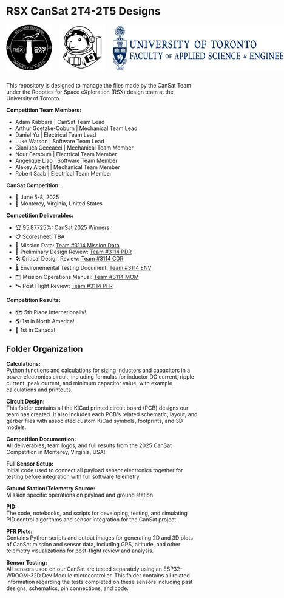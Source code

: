 # RSX CanSat 2T4-2T5 Designs 

<div style="display: flex; gap: 20px; align-items: center;">
  <img src="competition_documentation/team_assets/mission_patch.png" alt="mission_patch" width="120"/>
  <img src="competition_documentation/team_assets/mascot_capybara_transparent.png" alt="mascot_capybara" width="120"/>
  <img src="competition_documentation/team_assets/uoft_engineering.png" alt="uoft_engineering_logo" height="120"/>
</div>
<br>

This repository is designed to manage the files made by the CanSat Team under the Robotics for Space eXploration (RSX) design team at the University of Toronto. 

**Competition Team Members:**
- Adam Kabbara | CanSat Team Lead
- Arthur Goetzke-Coburn | Mechanical Team Lead
- Daniel Yu | Electrical Team Lead
- Luke Watson | Software Team Lead
- Gianluca Ceccacci | Mechanical Team Member
- Nour Barsoum | Electrical Team Member
- Angelique Liao | Software Team Member
- Alexey Albert | Mechanical Team Member
- Robert Saab | Electrical Team Member

**CanSat Competition:**
- 📅 June 5-8, 2025
- 📍 Monterey, Virginia, United States

**Competition Deliverables:**
- 🏆 95.87725%: [CanSat 2025 Winners](https://cansatcompetition.com/winners.html)
- 📋 Scoresheet: [TBA]()
- 💾 Mission Data: [Team #3114 Mission Data](competition_documentation/3114_mission_data_cansat_2025.csv.xlsx)
- 📝 Preliminary Design Review: [Team #3114 PDR](competition_documentation/deliverables/Cansat2025_3114_PDR.pdf)
- 🛠️ Critical Design Review: [Team #3114 CDR](competition_documentation/deliverables/Cansat2025_3114_CDR.pdf)
- 🌡️ Environemental Testing Document: [Team #3114 ENV](competition_documentation/deliverables/Cansat2025_3114_Mission_Operations_Manual.pdf)
- 🗂️ Mission Operations Manual: [Team #3114 MOM](competition_documentation/deliverables/Cansat2025_3114_Mission_Operations_Manual.pdf)
- 🛰️ Post Flight Review: [Team #3114 PFR](competition_documentation/deliverables/Cansat2025_3114_PFR.pdf)

**Competition Results:**
- 🗺️ 5th Place Internationally!
- 🌎 1st in North America!
- 🍁 1st in Canada!



## Folder Organization

**Calculations:**
<br> Python functions and calculations for sizing inductors and capacitors in a power electronics circuit, including formulas for inductor DC current, ripple current, peak current, and minimum capacitor value, with example calculations and printouts.

**Circuit Design:**
<br>This folder contains all the KiCad printed circuit board (PCB) designs our team has created. It also includes each PCB's related schematic, layout, and gerber files with associated custom KiCad symbols, footprints, and 3D models.

**Competition Documention:**
<br>All deliverables, team logos, and full results from the 2025 CanSat Competition in Monterey, Virginia, USA!

**Full Sensor Setup:**
<br>Initial code used to connect all payload sensor electronics together for testing before integration with full software telemetry.

**Ground Station/Telemetry Source:**
<br>Mission specific operations on payload and ground station.

**PID:**
<br>The code, notebooks, and scripts for developing, testing, and simulating PID control algorithms and sensor integration for the CanSat project.

**PFR Plots:**
<br>Contains Python scripts and output images for generating 2D and 3D plots of CanSat mission and sensor data, including GPS, altitude, and other telemetry visualizations for post-flight review and analysis.

**Sensor Testing:**
<br>All sensors used on our CanSat are tested separately using an ESP32-WROOM-32D Dev Module microcontroller. This folder contains all related information regarding the tests completed on these sensors including past designs, schematics, pin connections, and code.


